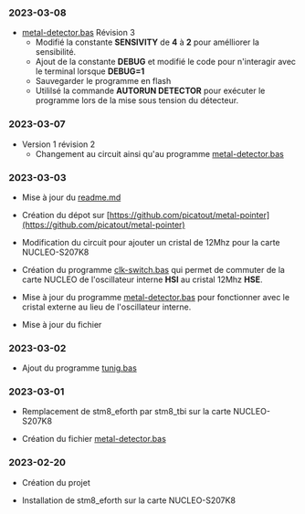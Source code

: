 
### 2023-03-08 

* [metal-detector.bas](metal-detector.bas) Révision 3
    * Modifié la constante  **SENSIVITY**  de **4** à **2** pour amélliorer la sensibilité. 
    * Ajout de la constante **DEBUG** et modifié le code pour n'interagir avec le terminal lorsque **DEBUG=1**
    * Sauvegarder le programme en flash 
    * Utililsé la commande **AUTORUN DETECTOR** pour exécuter le programme lors de la mise sous tension du détecteur.
    
### 2023-03-07

* Version 1 révision 2
    * Changement au circuit ainsi qu'au programme [metal-detector.bas](metal-detector.bas)


### 2023-03-03

* Mise à jour du [readme.md](readme.md)

* Création du dépot sur [https://github.com/picatout/metal-pointer](https://github.com/picatout/metal-pointer)

* Modification du circuit pour ajouter un cristal de 12Mhz pour la carte NUCLEO-S207K8

* Création du programme [clk-switch.bas](clk-switch.bas) qui permet de commuter de la carte NUCLEO 
de l'oscillateur interne **HSI** au cristal 12Mhz **HSE**. 

* Mise à jour du programme [metal-detector.bas](metal-detector.bas) pour fonctionner avec le cristal 
externe au lieu de l'oscillateur interne.

* Mise à jour du fichier []()

### 2023-03-02

* Ajout du programme [tunig.bas](tuning.bas)

### 2023-03-01

* Remplacement de stm8_eforth par stm8_tbi sur la carte NUCLEO-S207K8

* Création du fichier [metal-detector.bas](metal-detector.bas)

### 2023-02-20

* Création du projet 

* Installation de stm8_eforth sur la carte NUCLEO-S207K8 

